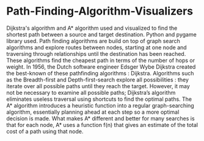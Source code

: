 # Path-Finding-Algorithm-Visualizers
Dijkstra's algorithm and A* algorithm used and visualized to find the shortest path between a source and target destination. Python and pygame library used.
Path finding algorithms are build on top of graph search algorithms and explore routes between nodes, starting at one node and traversing through relationships until the destination has been reached. These algorithms find the cheapest path in terms of the number of hops or weight.
In 1956, the Dutch software engineer Edsger Wybe Dijkstra created the best-known of these pathfinding algorithms : Dijkstra. Algorithms such as the Breadth-first and Depth-first-search explore all possibilities : they iterate over all possible paths until they reach the target. However, it may not be necessary to examine all possible paths; Dijkstra’s algorithm eliminates useless traversal using shortcuts to find the optimal paths.
The A* algorithm introduces a heuristic function into a regular graph-searching algorithm, essentially planning ahead at each step so a more optimal decision is made.
What makes A* different and better for many searches is that for each node, A* uses a function f(n) that gives an estimate of the total cost of a path using that node.
